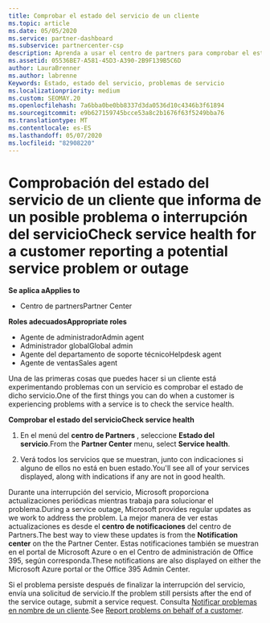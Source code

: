 ```yaml
---
title: Comprobar el estado del servicio de un cliente
ms.topic: article
ms.date: 05/05/2020
ms.service: partner-dashboard
ms.subservice: partnercenter-csp
description: Aprenda a usar el centro de partners para comprobar el estado del servicio de un cliente cuando se produzca un problema con un servicio.
ms.assetid: 05536BE7-A581-45D3-A390-2B9F139B5C6D
author: LauraBrenner
ms.author: labrenne
Keywords: Estado, estado del servicio, problemas de servicio
ms.localizationpriority: medium
ms.custom: SEOMAY.20
ms.openlocfilehash: 7a6bba0be0bb8337d3da0536d10c4346b3f61894
ms.sourcegitcommit: e9b627159745bcce53a8c2b1676f63f5249bba76
ms.translationtype: MT
ms.contentlocale: es-ES
ms.lasthandoff: 05/07/2020
ms.locfileid: "82908220"
---
```

# <a name="check-service-health-for-a-customer-reporting-a-potential-service-problem-or-outage"></a><span data-ttu-id="f441d-104">Comprobación del estado del servicio de un cliente que informa de un posible problema o interrupción del servicio</span><span class="sxs-lookup"><span data-stu-id="f441d-104">Check service health for a customer reporting a potential service problem or outage</span></span>

<span data-ttu-id="f441d-105">**Se aplica a**</span><span class="sxs-lookup"><span data-stu-id="f441d-105">**Applies to**</span></span>

- <span data-ttu-id="f441d-106">Centro de partners</span><span class="sxs-lookup"><span data-stu-id="f441d-106">Partner Center</span></span>

<span data-ttu-id="f441d-107">**Roles adecuados**</span><span class="sxs-lookup"><span data-stu-id="f441d-107">**Appropriate roles**</span></span>

- <span data-ttu-id="f441d-108">Agente de administrador</span><span class="sxs-lookup"><span data-stu-id="f441d-108">Admin agent</span></span>
- <span data-ttu-id="f441d-109">Administrador global</span><span class="sxs-lookup"><span data-stu-id="f441d-109">Global admin</span></span>
- <span data-ttu-id="f441d-110">Agente del departamento de soporte técnico</span><span class="sxs-lookup"><span data-stu-id="f441d-110">Helpdesk agent</span></span>
- <span data-ttu-id="f441d-111">Agente de ventas</span><span class="sxs-lookup"><span data-stu-id="f441d-111">Sales agent</span></span>

<span data-ttu-id="f441d-112">Una de las primeras cosas que puedes hacer si un cliente está experimentando problemas con un servicio es comprobar el estado de dicho servicio.</span><span class="sxs-lookup"><span data-stu-id="f441d-112">One of the first things you can do when a customer is experiencing problems with a service is to check the service health.</span></span>

<span data-ttu-id="f441d-113">**Comprobar el estado del servicio**</span><span class="sxs-lookup"><span data-stu-id="f441d-113">**Check service health**</span></span>

1. <span data-ttu-id="f441d-114">En el menú del **centro de Partners** , seleccione **Estado del servicio**.</span><span class="sxs-lookup"><span data-stu-id="f441d-114">From the **Partner Center** menu, select **Service health**.</span></span>

2. <span data-ttu-id="f441d-115">Verá todos los servicios que se muestran, junto con indicaciones si alguno de ellos no está en buen estado.</span><span class="sxs-lookup"><span data-stu-id="f441d-115">You'll see all of your services displayed, along with indications if any are not in good health.</span></span>

<span data-ttu-id="f441d-116">Durante una interrupción del servicio, Microsoft proporciona actualizaciones periódicas mientras trabaja para solucionar el problema.</span><span class="sxs-lookup"><span data-stu-id="f441d-116">During a service outage, Microsoft provides regular updates as we work to address the problem.</span></span> <span data-ttu-id="f441d-117">La mejor manera de ver estas actualizaciones es desde el **centro de notificaciones** del centro de Partners.</span><span class="sxs-lookup"><span data-stu-id="f441d-117">The best way to view these updates is from the **Notification center** on the the Partner Center.</span></span> <span data-ttu-id="f441d-118">Estas notificaciones también se muestran en el portal de Microsoft Azure o en el Centro de administración de Office 395, según corresponda.</span><span class="sxs-lookup"><span data-stu-id="f441d-118">These notifications are also displayed on either the Microsoft Azure portal or the Office 395 Admin Center.</span></span>

<span data-ttu-id="f441d-119">Si el problema persiste después de finalizar la interrupción del servicio, envía una solicitud de servicio.</span><span class="sxs-lookup"><span data-stu-id="f441d-119">If the problem still persists after the end of the service outage, submit a service request.</span></span> <span data-ttu-id="f441d-120">Consulta [Notificar problemas en nombre de un cliente](report-problems-on-behalf-of-a-customer.md).</span><span class="sxs-lookup"><span data-stu-id="f441d-120">See [Report problems on behalf of a customer](report-problems-on-behalf-of-a-customer.md).</span></span>

 

 



